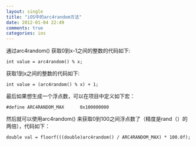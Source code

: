 ```yaml
---
layout: single
title: "iOS中的arc4random方法"
date: 2012-01-04 22:49
comments: true
categories: ios
---
```


通过arc4random() 获取0到x-1之间的整数的代码如下:
```
int value = arc4random() % x; 
```
 
获取1到x之间的整数的代码如下: 
```
int value = (arc4random() % x) + 1;
```
 
最后如果想生成一个浮点数，可以在项目中定义如下宏：
```
#define ARC4RANDOM_MAX      0x100000000 
```

然后就可以使用arc4random() 来获取0到100之间浮点数了（精度是rand（）的两倍），代码如下：
```
double val = floorf(((double)arc4random() / ARC4RANDOM_MAX) * 100.0f);
```
